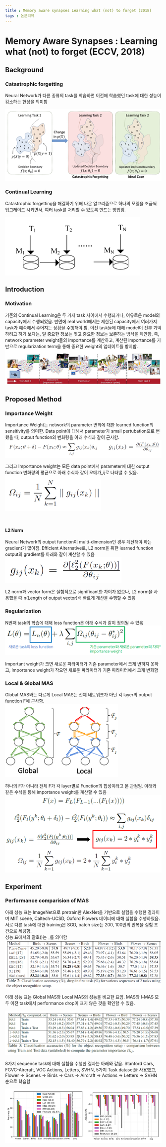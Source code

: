 ```yaml
---
title : Memory aware synapses Learning what (not) to forget (2018)
tags : 논문리뷰 
---
```


# Memory Aware Synapses : Learning what (not) to forget (ECCV, 2018)

## Background 
### Catastrophic forgetting 
Neural Network가 다른 종류의 task를 학습하면 이전에 학습했던 task에 대한 성능이 감소하는 현성을 의미함 

![](/assets/img/2023-01-31-14-55-03.png)
<br/> 

### Continual Learning 
Catastrophic forgetting을 해결하기 위해 나온 알고리즘으로 하나의 모델을 조금씩 업그레이드 시키면서, 여러 task를 처리할 수 있도록 만드는 방법임. <br/>

![](/assets/img/2023-01-31-15-00-25.png)
<br/> 

## Introduction 
### Motivation 
기존의 Continual Learning은 두 가지 task 사이에서 수행되거나, 여유로운 model의 capacity에서 수행되었음. 반면에 real world에서는 제한된 capacity에서 여러가지 task가 예속해서 주어지는 상황을 수행해야 함. 이전 task들에 대해 model이 전부 기억하려고 하기 보다는, 덜 중요한 정보는 잊고 중요한 정보는 보존하는 방식을 제안함. 즉, network parameter weight들의 importance를 계산하고, 계산된 importance를 기반으로 regularization term을 통해 중요한 weight의 업데이트를 방지함. <br/>
![](/assets/img/2023-01-31-15-03-13.png)
<br/>

## Proposed Method 
### Importance Weight 
Importance Weight는 network의 parameter 변화에 대한 learned function의 sensitivity를 의미한. Data point에 대해서 parameter가 small pertubation으로 변했을 때, output function의 변화량을 아래 수식과 같이 근사함. 
<br/>
![](/assets/img/2023-01-31-15-04-58.png)
<br/>

그리고 Importance weight는 모든 data point에서 parameter에 대한 output function 변화량의 평균으로 아래 수식과 같이 오메가_ij로 나타낼 수 있음. 
<br/>
![](/assets/img/2023-01-31-15-07-05.png)

<br/>

#### L2 Norm 
Neural Network의 output function이 multi-dimension인 경우 계산해야 하는 gradient가 많아짐. Efficient Alternative로, L2 norm을 취한 learned function output의 gradient를 아래와 같이 계산할 수 있음
<br/>
![](/assets/img/2023-01-31-15-08-23.png)
<br/>

L2 norm과 vector form은 실험적으로 significant한 차이가 없으나, L2 norm을 사용했을 때 n(Length of output vector)배 빠르게 계산을 수행할 수 있음 

### Regularization
N번째 task의 학습에 대해 loss function은 아래 수식과 같이 정의될 수 있음 
<br/>
![](/assets/img/2023-01-31-15-09-44.png)
<br/>

Important weight가 크면 새로운 파라미터가 기존 parameter에서 크게 변하지 못하고, Importance weight가 작으면 새로운 파라미터가 기존 파라미터에서 크게 변화함 

### Local & Global MAS 
Global MAS와는 다르게 Local MAS는 전체 네트워크가 아닌 각 layer의 output function F에 근사함. 
<br/>
![](/assets/img/2023-01-31-15-12-45.png)
<br/>

하나의 F가 아니라 전체 F가 각 layer별로 Function의 합성이라고 본 관점임. 아래와 같은 수식을 통해 importance weight를 계산할 수 있음 
<br/>
![](/assets/img/2023-01-31-15-13-51.png)
<br/>

## Experiment
### Performance comparision of MAS
아래 성능 표는 ImageNet으로 pretrain한 AlexNet을 기반으로 실험을 수행한 결과이며  MIT scene, Caltech-UCSD, Oxford Flowers 데이터에 대해 실험을 수행하였음. 서로 다른 task에 대한 training은 SGD, batch size는 200, 100번의 반복을 실험 조건으로 세팅함. 
<br/>
성능 표에서의 괄호()는 _를 의미함 <br/>
![](/assets/img/2023-01-31-15-14-22.png)
<br/>

아래 성능 표는 Global MAS와 Local MAS의 성능을 비교한 표임. MAS와 l-MAS 모두 이전 task에서 performance drop이 크지 않은 것을 확인할 수 있음.<br/>

![](/assets/img/2023-01-31-15-16-21.png)
<br/>

8가지 sequence task에 대해 실험을 수행한 결과는 아래와 같음.  Stanford Cars, FGVC-Aircraft, VOC Actions, Letters, SVHN, 5가지 Task dataset을 사용했고, Flower → Scenes → Birds → Cars → Aircraft → Actions → Letters → SVHN 순으로 학습함 <br/>

![](/assets/img/2023-01-31-15-16-39.png)
<br/>



